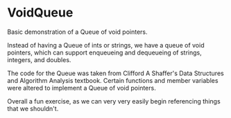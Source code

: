 # VoidQueue
Basic demonstration of a Queue of void pointers.

Instead of having a Queue of ints or strings, we have a queue of void pointers, which can support enqueueing and dequeueing of strings, integers, and doubles. 

The code for the Queue was taken from Clifford A Shaffer's Data Structures and Algorithm Analysis textbook. 
Certain functions and member variables were altered to implement a Queue of void pointers.

Overall a fun exercise, as we can very very easily begin referencing things that we shouldn't.
